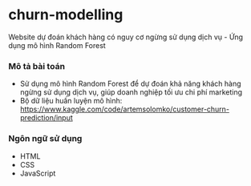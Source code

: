 # churn-modelling
Website dự đoán khách hàng có nguy cơ ngừng sử dụng dịch vụ - Ứng dụng mô hình Random Forest

### Mô tả bài toán ###
- Sử dụng mô hình Random Forest để dự đoán khả năng khách hàng ngừng sử dụng dịch vụ, giúp doanh nghiệp tối ưu chi phí marketing
- Bộ dữ liệu huấn luyện mô hình: https://www.kaggle.com/code/artemsolomko/customer-churn-prediction/input

### Ngôn ngữ sử dụng ###
- HTML
- CSS
- JavaScript

